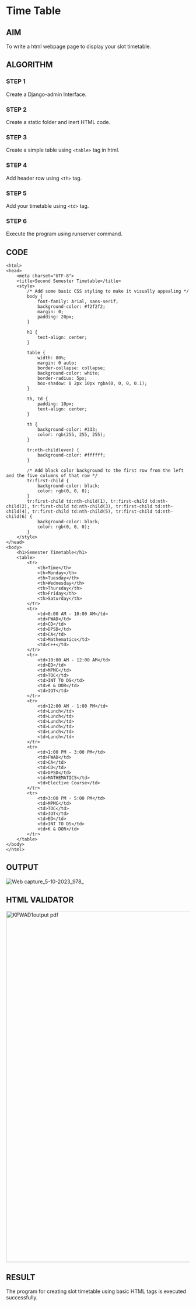 # Time Table

## AIM
To write a html webpage page to display your slot timetable.

## ALGORITHM
### STEP 1
Create a Django-admin Interface.

### STEP 2
Create a static folder and inert HTML code.

### STEP 3
Create a simple table using ```<table>``` tag in html.

### STEP 4
Add header row using ```<th>``` tag.

### STEP 5
Add your timetable using ```<td>``` tag.

### STEP 6
Execute the program using runserver command.

## CODE
    <html>
    <head>
        <meta charset="UTF-8">
        <title>Second Semester Timetable</title>
        <style>
            /* Add some basic CSS styling to make it visually appealing */
            body {
                font-family: Arial, sans-serif;
                background-color: #f2f2f2;
                margin: 0;
                padding: 20px;
            }
    
            h1 {
                text-align: center;
            }
    
            table {
                width: 80%;
                margin: 0 auto;
                border-collapse: collapse;
                background-color: white;
                border-radius: 5px;
                box-shadow: 0 2px 10px rgba(0, 0, 0, 0.1);
            }
    
            th, td {
                padding: 10px;
                text-align: center;
            }
    
            th {
                background-color: #333;
                color: rgb(255, 255, 255);
            }
    
            tr:nth-child(even) {
                background-color: #ffffff;
            }
    
            /* Add black color background to the first row from the left and the five columns of that row */
            tr:first-child {
                background-color: black;
                color: rgb(0, 0, 0);
            }
            tr:first-child td:nth-child(1), tr:first-child td:nth-child(2), tr:first-child td:nth-child(3), tr:first-child td:nth-child(4), tr:first-child td:nth-child(5), tr:first-child td:nth-child(6) {
                background-color: black;
                color: rgb(0, 0, 0);
            }
        </style>
    </head>
    <body>
        <h1>Semester Timetable</h1>
        <table>
            <tr>
                <th>Time</th>
                <th>Monday</th>
                <th>Tuesday</th>
                <th>Wednesday</th>
                <th>Thursday</th>
                <th>Friday</th>
                <th>Saturday</th>
            </tr>
            <tr>
                <td>8:00 AM - 10:00 AM</td>
                <td>FWAD</td>
                <td>CD</td>
                <td>DPSD</td>
                <td>CA</td>
                <td>Mathematics</td>
                <td>C++</td>
            </tr>
            <tr>
                <td>10:00 AM - 12:00 AM</td>
                <td>ED</td>
                <td>MPMC</td>
                <td>TOC</td>
                <td>INT TO DS</td>
                <td>K & DOR</td>
                <td>IOT</td>
            </tr>
            <tr>
                <td>12:00 AM - 1:00 PM</td>
                <td>Lunch</td>
                <td>Lunch</td>
                <td>Lunch</td>
                <td>Lunch</td>
                <td>Lunch</td>
                <td>Lunch</td>
            </tr>
            <tr>
                <td>1:00 PM - 3:00 PM</td>
                <td>FWAD</td>
                <td>CA</td>
                <td>CD</td>
                <td>DPSD</td>
                <td>MATHEMATICS</td>
                <td>Elective Course</td>
            </tr>
            <tr>
                <td>3:00 PM - 5:00 PM</td>
                <td>MPMC</td>
                <td>TOC</td>
                <td>IOT</td>
                <td>ED</td>
                <td>INT TO DS</td>
                <td>K & DOR</td>
            </tr>
        </table>
    </body>
    </html>

## OUTPUT
![Web capture_5-10-2023_978_](https://github.com/Kathir-2703/FWAD-EXP-3/assets/64436376/ab3e616f-a571-40cc-8b30-33916a8ab94a)

## HTML VALIDATOR
<img width="960" alt="KFWAD1output pdf" src="https://github.com/Kathir-2703/FWAD-EXP-3/assets/64436376/198f2720-2fb6-44f8-89c9-114ac9c765f2">

## RESULT
The program for creating slot timetable using basic HTML tags is executed successfully.
